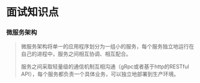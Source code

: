 # 面试知识点

### 微服务架构

> 微服务架构将单一的应用程序划分为一组小的服务，每个服务独立地运行在自己的进程中，服务之间相互协调、相互配合。
>
> 服务之间采取轻量级的通信机制互相沟通（gRpc或者基于http的RESTful API），每个服务都负责一个具体业务，可以独立地部署到生产环境。
>
> 

